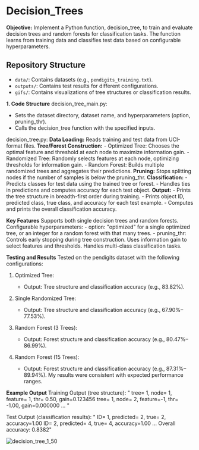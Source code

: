 # Decision_Trees
**Objective:**
Implement a Python function, decision_tree, to train and evaluate decision trees and random forests for classification tasks. The function learns from training data and classifies test data based on configurable hyperparameters.

## Repository Structure
- `data/`: Contains datasets (e.g., `pendigits_training.txt`).
- `outputs/`: Contains test results for different configurations.
- `gifs/`: Contains visualizations of tree structures or classification results.

**1. Code Structure**
  decision_tree_main.py:
  -  Sets the dataset directory, dataset name, and hyperparameters (option, pruning_thr).
  -  Calls the decision_tree function with the specified inputs.

  decision_tree.py:
     **Data Loading:** Reads training and test data from UCI-format files.
     **Tree/Forest Construction:**
      -  Optimized Tree: Chooses the optimal feature and threshold at each node to maximize           information gain.
      -  Randomized Tree: Randomly selects features at each node, optimizing thresholds for           information gain.
      -  Random Forest: Builds multiple randomized trees and aggregates their predictions.
     **Pruning:** Stops splitting nodes if the number of samples is below the pruning_thr.
     **Classification:**
      -  Predicts classes for test data using the trained tree or forest.
      -  Handles ties in predictions and computes accuracy for each test object.
    **Output:**
      -  Prints the tree structure in breadth-first order during training.
      -  Prints object ID, predicted class, true class, and accuracy for each test example.
      -  Computes and prints the overall classification accuracy.

**Key Features**
     Supports both single decision trees and random forests.
     Configurable hyperparameters:
      -  option: "optimized" for a single optimized tree, or an integer for a random forest           with that many trees.
      -  pruning_thr: Controls early stopping during tree construction.
     Uses information gain to select features and thresholds.
     Handles multi-class classification tasks.

**Testing and Results**
  Tested on the pendigits dataset with the following configurations:
  1. Optimized Tree:
     -  Output: Tree structure and classification accuracy (e.g., 83.82%).

  2. Single Randomized Tree:
     -  Output: Tree structure and classification accuracy (e.g., 67.90%–77.53%).

  3. Random Forest (3 Trees):
     -  Output: Forest structure and classification accuracy (e.g., 80.47%–86.99%).

  3. Random Forest (15 Trees):
     -  Output: Forest structure and classification accuracy (e.g., 87.31%–89.94%).
My results were consistent with expected performance ranges.

**Example Output**
  Training Output (tree structure):
  " tree= 1, node=  1, feature= 1, thr=  0.50, gain=0.123456
    tree= 1, node=  2, feature=-1, thr= -1.00, gain=0.000000
    ... "

  Test Output (classification results):
  " ID=    1, predicted=  2, true=  2, accuracy=1.00
    ID=    2, predicted=  4, true=  4, accuracy=1.00
    ...
    Overall accuracy: 0.8382"


    
![decision_tree_1_50](https://github.com/user-attachments/assets/74b3fa96-5fbf-4861-9428-93cd2d82d2fa)



